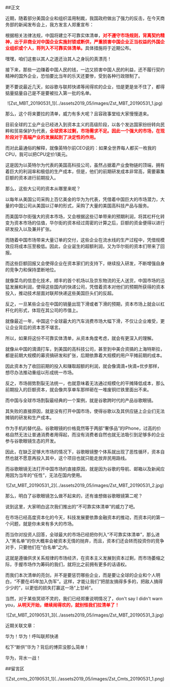 ##正文

近期，随着部分美国企业和组织滥用制裁，我国政府做出了强力的反击，在今天商务部的新闻发布会上，我方发言人郑重宣布：

根据相关法律法规，中国将建立不可靠实体清单，<font color="red">**对不遵守市场规则，背离契约精神，出于非商业对中国企业实施封锁或断供，严重损害中国企业正当权益的外国企业组织或个人，将列入不可靠实体清单。**</font>具体措施将于近期公布。

嘿嘿，咱们这套以其人之道还治其人之身玩的真漂亮！

接下来，那些一边赚着中国人民的钱，一边又损害中国人民的利益，还不履行契约精神的国外企业，恐怕要比当年的乐天还要惨，受到各种行政限制了。

更不要说最近几天，如谷歌与联邦快递等闹得欢的企业，怕是更是坐不住了，都得掂量掂量自己是不是要被拉入第一批的名单。

 <div align="center">![Zst_MBT_20190531_1](../assets2019_05/images/Zst_MBT_20190531_1.jpg)</div>

那么，这个将来要拉的清单，威力有多大呢？且容政事堂给大家慢慢道来。

目前全球的工业产业已经进入到资本主义的高级阶段，以各个发达国家纷纷转向民粹和贸易保护为代表，<font color="red">**全球资本过剩，市场需求不足。因此一个强大的市场，在现阶段对于高端产业的发展起到了决定性的作用。**</font>

而对此最通俗的解释，就像英特尔前CEO说的：如果全世界每人都买一枚我的CPU，我可以把CPU定价1美元。

这是因为以英特尔为代表的美国高科技公司，虽然占据着产业食物链的顶端，拥有着巨大的利润率和极低的生产成本，但是，他们的前期研发成本非常高，需要募集巨额的资本进行前期投入。

那么，这些大公司的资本从哪里来呢？

以每年从美国公司采购上百亿美金的华为为代表，凭借着中国巨大的市场潜力，大量的中国公司从美国以订单的形式，采购了大量的美国高科技产品与服务。

而美国华尔街强大的资本市场，又会根据这些订单带来的预期利润，将其杠杆化转变为资本市场的估值，华尔街的资本经过周密的计算之后，巨额的资金便得以进行研发投入以及兼并扩张。

而随着中国市场带来大量订单的交付，这些企业在流水线的生产过程中，凭借规模效应将成本压至极低。因此，企业诞生的超额利润，又为华尔街的资本们带来了回报。

而这些巨额回报又会使得企业在资本家们的支持下，继续投入研发，不断增强自身的竞争力和保持垄断地位。

就像菜鸟的信息化技术，顺丰的首个机场以及京东物流的无人送货，中国市场的迅猛发展和利润，使得这些国内的快递公司，凭借着资本对他们的预期所获得的资本投入，推动技术层面对联邦快递这些美国巨头们的反超。

反之，一旦某些企业在中国的销量出现下滑或者下滑的预期，资本市场上就会以杠杆化的形式，体现在其公司的市值上。

就像最近一年，中国这个全球最大的汽车消费市场大幅下滑，不仅让企业难受，更让企业背后的资本苦不堪言。

所以，如果将这份不可靠实体清单，从资本角度考虑，就会有更深入的理解。

就像从中国的滴滴打车，到美国的高科技公司，甚至到中美合资搞的上海特斯拉，都是前期大规模的募资搞研发和扩张，后期依靠着大规模的用户平摊前期的成本。

因此资本为了收回前期的投入和赚取超额的利润，就会像滴滴+快滴+优步那样，想尽办法推动重组以形成统一市场。

反之，市场弱势割裂无法统一，也就意味着无法通过规模化的平摊降低成本，那么前期投入的巨额资本，就会像共享单车那样砸在一堆废铜烂铁里面出不来。

而中国与全球市场割裂最经典的一个案例，就是谷歌跨时代的产品谷歌眼镜。

其失败的直接原因，就是没有打开中国市场，使得谷歌以及其供应链上企业们无法摊销的研发和生产成本。

作为手机的替代品，谷歌眼镜的价格竟然等于两部“奢侈品”的IPhone，过高的价格自然无法让普通消费者用得起，而没有消费者自然也就无法吸引到足够多的企业参与谷歌眼镜生态的开发。

因此，在缺乏足够大市场的情况下，谷歌眼镜整个体系就出现了恶性循环，资本自然也就不愿意再投入其中，这个项目也就只能走放弃民用路线。

而谷歌眼镜无法打开中国市场的直接原因，就是因为谷歌的导航、邮箱以及新闻应用因为当年的“任性”，无法在国内使用。

 <div align="center">![Zst_MBT_20190531_2](../assets2019_05/images/Zst_MBT_20190531_2.jpg)</div>

那么，明白了谷歌眼镜怎么做不起来的，还有谁想做谷歌眼镜第二呢？

说到这里，大家明白这次我们推出的“不可靠实体清单”的威力了吧。

在市场已经高度资本化的今天，科技发展要依靠金融资本的推动，而资本问的第一个问题，就是你未来有多大的市场。

而当你对投资人回答，全球最大的市场已经把你列入“不可靠实体清单”，那么进入“黑名单”的你大概率会被资本无情的抛弃，而且，资本们还会转而投资你的竞争对手，只要他们在“白名单”之内。

这就是遵循供求关系规律的市场经济，在资本主义发展到资本过剩，而市场萎缩之际，手握市场作为筹码的我们，就将比之前拥有更多的话语权。

而我们本次清单的亮剑，并不是要惩罚哪些企业，而是要让全球的企业和个人明白，“不要在45年加入伪军”。这样，才能让我们“把朋友搞得多多的，把敌人搞得少少的”，以更低的损失打赢这一场“上甘岭”。

当然，对于某些冥顽不灵的，我们已经郑重说明情况了，don't say I didn't warn you，<font color="red">**从明天开始，继续闹得欢的，就别怪我们拉清单了！**</font>

 <div align="center">![Zst_MBT_20190531_3](../assets2019_05/images/Zst_MBT_20190531_3.jpg)</div>

近期关联文章：

华为！华为！呼叫联邦快递

松下“断供”华为？背后的博弈没那么简单！

华为，背水一战！

##留言区
 <div align="center">![Zst_cmts_20190531_1](../assets2019_05/images/Zst_Cmts_20190531_1.png)</div>